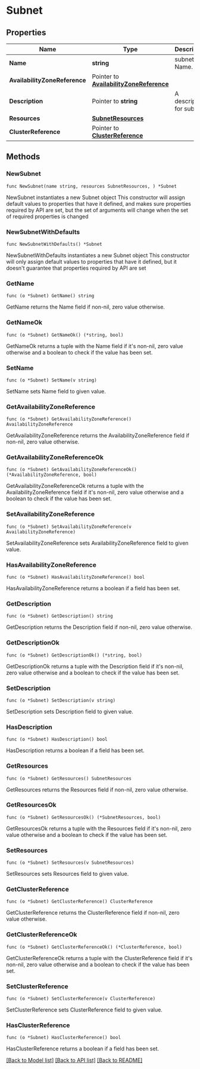 # Subnet

## Properties

Name | Type | Description | Notes
------------ | ------------- | ------------- | -------------
**Name** | **string** | subnet Name. | 
**AvailabilityZoneReference** | Pointer to [**AvailabilityZoneReference**](AvailabilityZoneReference.md) |  | [optional] 
**Description** | Pointer to **string** | A description for subnet. | [optional] 
**Resources** | [**SubnetResources**](SubnetResources.md) |  | 
**ClusterReference** | Pointer to [**ClusterReference**](ClusterReference.md) |  | [optional] 

## Methods

### NewSubnet

`func NewSubnet(name string, resources SubnetResources, ) *Subnet`

NewSubnet instantiates a new Subnet object
This constructor will assign default values to properties that have it defined,
and makes sure properties required by API are set, but the set of arguments
will change when the set of required properties is changed

### NewSubnetWithDefaults

`func NewSubnetWithDefaults() *Subnet`

NewSubnetWithDefaults instantiates a new Subnet object
This constructor will only assign default values to properties that have it defined,
but it doesn't guarantee that properties required by API are set

### GetName

`func (o *Subnet) GetName() string`

GetName returns the Name field if non-nil, zero value otherwise.

### GetNameOk

`func (o *Subnet) GetNameOk() (*string, bool)`

GetNameOk returns a tuple with the Name field if it's non-nil, zero value otherwise
and a boolean to check if the value has been set.

### SetName

`func (o *Subnet) SetName(v string)`

SetName sets Name field to given value.


### GetAvailabilityZoneReference

`func (o *Subnet) GetAvailabilityZoneReference() AvailabilityZoneReference`

GetAvailabilityZoneReference returns the AvailabilityZoneReference field if non-nil, zero value otherwise.

### GetAvailabilityZoneReferenceOk

`func (o *Subnet) GetAvailabilityZoneReferenceOk() (*AvailabilityZoneReference, bool)`

GetAvailabilityZoneReferenceOk returns a tuple with the AvailabilityZoneReference field if it's non-nil, zero value otherwise
and a boolean to check if the value has been set.

### SetAvailabilityZoneReference

`func (o *Subnet) SetAvailabilityZoneReference(v AvailabilityZoneReference)`

SetAvailabilityZoneReference sets AvailabilityZoneReference field to given value.

### HasAvailabilityZoneReference

`func (o *Subnet) HasAvailabilityZoneReference() bool`

HasAvailabilityZoneReference returns a boolean if a field has been set.

### GetDescription

`func (o *Subnet) GetDescription() string`

GetDescription returns the Description field if non-nil, zero value otherwise.

### GetDescriptionOk

`func (o *Subnet) GetDescriptionOk() (*string, bool)`

GetDescriptionOk returns a tuple with the Description field if it's non-nil, zero value otherwise
and a boolean to check if the value has been set.

### SetDescription

`func (o *Subnet) SetDescription(v string)`

SetDescription sets Description field to given value.

### HasDescription

`func (o *Subnet) HasDescription() bool`

HasDescription returns a boolean if a field has been set.

### GetResources

`func (o *Subnet) GetResources() SubnetResources`

GetResources returns the Resources field if non-nil, zero value otherwise.

### GetResourcesOk

`func (o *Subnet) GetResourcesOk() (*SubnetResources, bool)`

GetResourcesOk returns a tuple with the Resources field if it's non-nil, zero value otherwise
and a boolean to check if the value has been set.

### SetResources

`func (o *Subnet) SetResources(v SubnetResources)`

SetResources sets Resources field to given value.


### GetClusterReference

`func (o *Subnet) GetClusterReference() ClusterReference`

GetClusterReference returns the ClusterReference field if non-nil, zero value otherwise.

### GetClusterReferenceOk

`func (o *Subnet) GetClusterReferenceOk() (*ClusterReference, bool)`

GetClusterReferenceOk returns a tuple with the ClusterReference field if it's non-nil, zero value otherwise
and a boolean to check if the value has been set.

### SetClusterReference

`func (o *Subnet) SetClusterReference(v ClusterReference)`

SetClusterReference sets ClusterReference field to given value.

### HasClusterReference

`func (o *Subnet) HasClusterReference() bool`

HasClusterReference returns a boolean if a field has been set.


[[Back to Model list]](../README.md#documentation-for-models) [[Back to API list]](../README.md#documentation-for-api-endpoints) [[Back to README]](../README.md)


